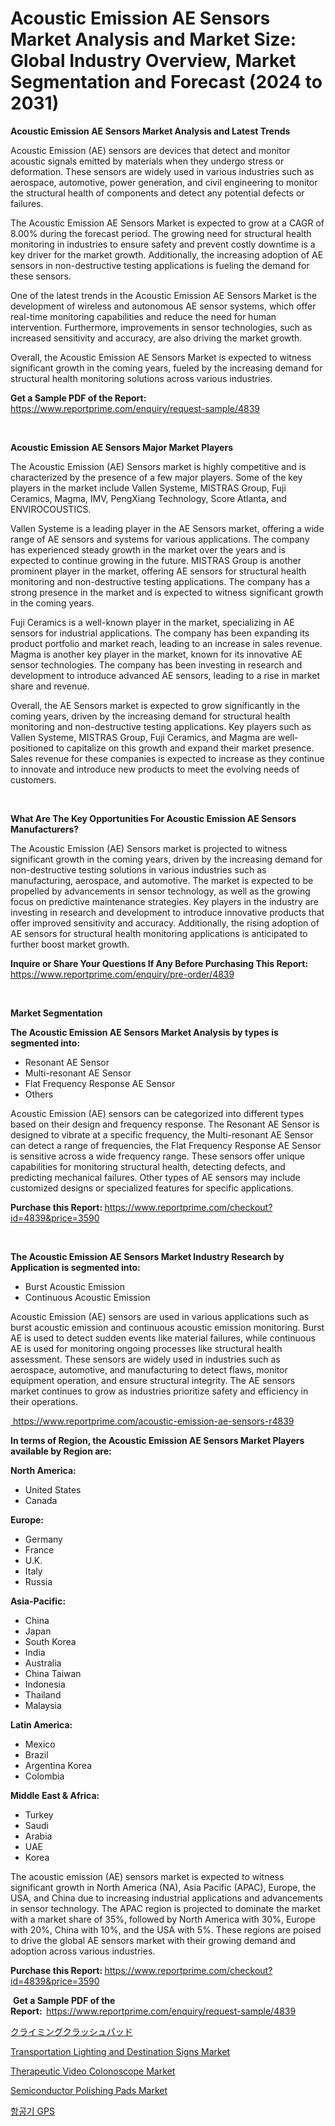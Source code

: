 <p><h1>Acoustic Emission AE Sensors Market Analysis and Market Size: Global Industry Overview, Market Segmentation and Forecast (2024 to 2031)</h1></p><p><strong>Acoustic Emission AE Sensors Market Analysis and Latest Trends</strong></p>
<p><p>Acoustic Emission (AE) sensors are devices that detect and monitor acoustic signals emitted by materials when they undergo stress or deformation. These sensors are widely used in various industries such as aerospace, automotive, power generation, and civil engineering to monitor the structural health of components and detect any potential defects or failures.</p><p>The Acoustic Emission AE Sensors Market is expected to grow at a CAGR of 8.00% during the forecast period. The growing need for structural health monitoring in industries to ensure safety and prevent costly downtime is a key driver for the market growth. Additionally, the increasing adoption of AE sensors in non-destructive testing applications is fueling the demand for these sensors.</p><p>One of the latest trends in the Acoustic Emission AE Sensors Market is the development of wireless and autonomous AE sensor systems, which offer real-time monitoring capabilities and reduce the need for human intervention. Furthermore, improvements in sensor technologies, such as increased sensitivity and accuracy, are also driving the market growth.</p><p>Overall, the Acoustic Emission AE Sensors Market is expected to witness significant growth in the coming years, fueled by the increasing demand for structural health monitoring solutions across various industries.</p></p>
<p><strong>Get a Sample PDF of the Report:&nbsp;</strong> <a href="https://www.reportprime.com/enquiry/request-sample/4839">https://www.reportprime.com/enquiry/request-sample/4839</a></p>
<p>&nbsp;</p>
<p><strong>Acoustic Emission AE Sensors Major Market Players</strong></p>
<p><p>The Acoustic Emission (AE) Sensors market is highly competitive and is characterized by the presence of a few major players. Some of the key players in the market include Vallen Systeme, MISTRAS Group, Fuji Ceramics, Magma, IMV, PengXiang Technology, Score Atlanta, and ENVIROCOUSTICS.</p><p>Vallen Systeme is a leading player in the AE Sensors market, offering a wide range of AE sensors and systems for various applications. The company has experienced steady growth in the market over the years and is expected to continue growing in the future. MISTRAS Group is another prominent player in the market, offering AE sensors for structural health monitoring and non-destructive testing applications. The company has a strong presence in the market and is expected to witness significant growth in the coming years.</p><p>Fuji Ceramics is a well-known player in the market, specializing in AE sensors for industrial applications. The company has been expanding its product portfolio and market reach, leading to an increase in sales revenue. Magma is another key player in the market, known for its innovative AE sensor technologies. The company has been investing in research and development to introduce advanced AE sensors, leading to a rise in market share and revenue.</p><p>Overall, the AE Sensors market is expected to grow significantly in the coming years, driven by the increasing demand for structural health monitoring and non-destructive testing applications. Key players such as Vallen Systeme, MISTRAS Group, Fuji Ceramics, and Magma are well-positioned to capitalize on this growth and expand their market presence. Sales revenue for these companies is expected to increase as they continue to innovate and introduce new products to meet the evolving needs of customers.</p></p>
<p>&nbsp;</p>
<p><strong>What Are The Key Opportunities For Acoustic Emission AE Sensors Manufacturers?</strong></p>
<p><p>The Acoustic Emission (AE) Sensors market is projected to witness significant growth in the coming years, driven by the increasing demand for non-destructive testing solutions in various industries such as manufacturing, aerospace, and automotive. The market is expected to be propelled by advancements in sensor technology, as well as the growing focus on predictive maintenance strategies. Key players in the industry are investing in research and development to introduce innovative products that offer improved sensitivity and accuracy. Additionally, the rising adoption of AE sensors for structural health monitoring applications is anticipated to further boost market growth.</p></p>
<p><strong>Inquire or Share Your Questions If Any Before Purchasing This Report:</strong> <a href="https://www.reportprime.com/enquiry/pre-order/4839">https://www.reportprime.com/enquiry/pre-order/4839</a></p>
<p>&nbsp;</p>
<p><strong>Market Segmentation</strong></p>
<p><strong>The Acoustic Emission AE Sensors Market Analysis by types is segmented into:</strong></p>
<p><ul><li>Resonant AE Sensor</li><li>Multi-resonant AE Sensor</li><li>Flat Frequency Response AE Sensor</li><li>Others</li></ul></p>
<p><p>Acoustic Emission (AE) sensors can be categorized into different types based on their design and frequency response. The Resonant AE Sensor is designed to vibrate at a specific frequency, the Multi-resonant AE Sensor can detect a range of frequencies, the Flat Frequency Response AE Sensor is sensitive across a wide frequency range. These sensors offer unique capabilities for monitoring structural health, detecting defects, and predicting mechanical failures. Other types of AE sensors may include customized designs or specialized features for specific applications.</p></p>
<p><strong>Purchase this Report:&nbsp;</strong><a href="https://www.reportprime.com/checkout?id=4839&price=3590">https://www.reportprime.com/checkout?id=4839&price=3590</a></p>
<p>&nbsp;</p>
<p><strong>The Acoustic Emission AE Sensors Market Industry Research by Application is segmented into:</strong></p>
<p><ul><li>Burst Acoustic Emission</li><li>Continuous Acoustic Emission</li></ul></p>
<p><p>Acoustic Emission (AE) sensors are used in various applications such as burst acoustic emission and continuous acoustic emission monitoring. Burst AE is used to detect sudden events like material failures, while continuous AE is used for monitoring ongoing processes like structural health assessment. These sensors are widely used in industries such as aerospace, automotive, and manufacturing to detect flaws, monitor equipment operation, and ensure structural integrity. The AE sensors market continues to grow as industries prioritize safety and efficiency in their operations.</p></p>
<p><a href="https://www.reportprime.com/acoustic-emission-ae-sensors-r4839">&nbsp;https://www.reportprime.com/acoustic-emission-ae-sensors-r4839</a></p>
<p><strong>In terms of Region, the Acoustic Emission AE Sensors Market Players available by Region are:</strong></p>
<p>
    <p> <strong> North America: </strong>
        <ul>
            <li>United States</li>
            <li>Canada</li>
        </ul>
        </p> 
    <p> <strong> Europe: </strong>
        <ul>
            <li>Germany</li>
            <li>France</li>
            <li>U.K.</li>
            <li>Italy</li>
            <li>Russia</li>
        </ul>
        </p> 
    <p> <strong> Asia-Pacific: </strong>
        <ul>
            <li>China</li>
            <li>Japan</li>
            <li>South Korea</li>
            <li>India</li>
            <li>Australia</li>
            <li>China Taiwan</li>
            <li>Indonesia</li>
            <li>Thailand</li>
            <li>Malaysia</li>
        </ul>
        </p> 
    <p> <strong> Latin America: </strong>
        <ul>
            <li>Mexico</li>
            <li>Brazil</li>
            <li>Argentina Korea</li>
            <li>Colombia</li>
        </ul>
        </p> 
    <p> <strong> Middle East & Africa: </strong>
        <ul>
            <li>Turkey</li>
            <li>Saudi</li>
            <li>Arabia</li>
            <li>UAE</li>
            <li>Korea</li>
        </ul>
    </p>
    </p>
<p><p>The acoustic emission (AE) sensors market is expected to witness significant growth in North America (NA), Asia Pacific (APAC), Europe, the USA, and China due to increasing industrial applications and advancements in sensor technology. The APAC region is projected to dominate the market with a market share of 35%, followed by North America with 30%, Europe with 20%, China with 10%, and the USA with 5%. These regions are poised to drive the global AE sensors market with their growing demand and adoption across various industries.</p></p>
<p><strong>Purchase this Report: </strong><a href="https://www.reportprime.com/checkout?id=4839&price=3590">https://www.reportprime.com/checkout?id=4839&price=3590</a></p>
<p>&nbsp;<strong>Get a Sample PDF of the Report:&nbsp;&nbsp;</strong><a href="https://www.reportprime.com/enquiry/request-sample/4839">https://www.reportprime.com/enquiry/request-sample/4839</a></p>
<p><strong></strong></p>
<p><p><a href="https://medium.com/@russellrodriguez2727/%E3%82%B0%E3%83%AD%E3%83%BC%E3%83%90%E3%83%AB%E3%82%AF%E3%83%A9%E3%82%A4%E3%83%9F%E3%83%B3%E3%82%B0%E3%82%AF%E3%83%A9%E3%83%83%E3%82%B7%E3%83%A5%E3%83%91%E3%83%83%E3%83%89%E5%B8%82%E5%A0%B4%E5%88%86%E6%9E%90-%E3%83%88%E3%83%AC%E3%83%B3%E3%83%89-%E4%BA%88%E6%B8%AC-%E6%88%90%E9%95%B7%E6%A9%9F%E4%BC%9A-2024%E5%B9%B4-2031%E5%B9%B4-160%E3%83%9A%E3%83%BC%E3%82%B8%E3%83%AC%E3%83%9D%E3%83%BC%E3%83%88-d198926a3219">クライミングクラッシュパッド</a></p><p><a href="https://github.com/alexcrou8/Market-Research-Report-List-1/blob/main/transportation-lighting-and-destination-signs-market.md">Transportation Lighting and Destination Signs Market</a></p><p><a href="https://issuu.com/reportprime-2/docs/therapeutic-video-colonoscope-market-size-2030.ppt">Therapeutic Video Colonoscope Market</a></p><p><a href="https://medium.com/@staceyhilll48/strategic-insights-into-global-semiconductor-polishing-pads-market-trends-2024-2031-covered-in-bdc839af5aa3">Semiconductor Polishing Pads Market</a></p><p><a href="https://medium.com/@loycekreiger/%ED%95%AD%EA%B3%B5%EA%B8%B0-gps-%EC%8B%9C%EC%9E%A5-%EC%97%AD%ED%95%99-%ED%83%90%EC%83%89-%EA%B8%80%EB%A1%9C%EB%B2%8C-%ED%8A%B8%EB%A0%8C%EB%93%9C-%EB%B0%8F-%EB%AF%B8%EB%9E%98-%EC%84%B1%EC%9E%A5-%EC%A0%84%EB%A7%9D-2024-2031-%EC%9D%80-148-%ED%8E%98%EC%9D%B4%EC%A7%80%EC%97%90-%EA%B1%B8%EC%B3%90-%EB%8B%A4%EB%A3%A8%EA%B3%A0-%EC%9E%88%EC%8A%B5%EB%8B%88%EB%8B%A4-868f575486d1">항공기 GPS</a></p></p>